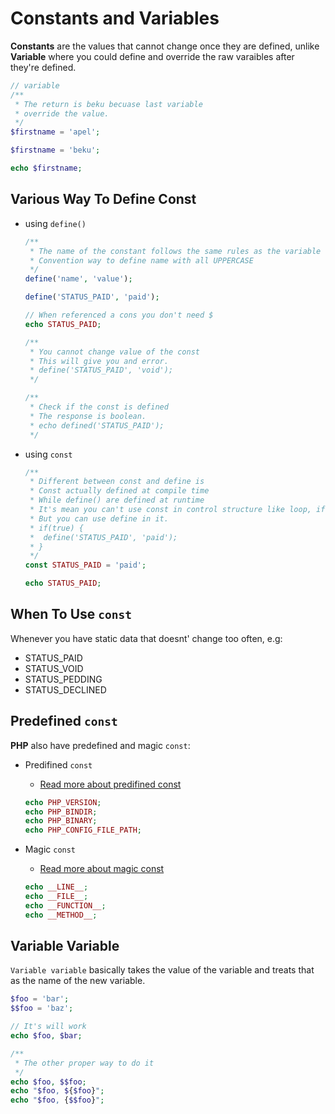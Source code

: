 # Constants and Variables

**Constants** are the values that cannot change once they are defined, unlike **Variable** where you could define and override the raw varaibles after they're defined.

```php
// variable
/**
 * The return is beku becuase last variable
 * override the value.
 */
$firstname = 'apel';

$firstname = 'beku';

echo $firstname;
```

## Various Way To Define Const

- using `define()`

  ```php
  /**
   * The name of the constant follows the same rules as the variable
   * Convention way to define name with all UPPERCASE
   */
  define('name', 'value');

  define('STATUS_PAID', 'paid');

  // When referenced a cons you don't need $
  echo STATUS_PAID;

  /**
   * You cannot change value of the const
   * This will give you and error.
   * define('STATUS_PAID', 'void');
   */

  /**
   * Check if the const is defined
   * The response is boolean.
   * echo defined('STATUS_PAID');
   */
  ```

- using `const`
  ```php
  /**
   * Different between const and define is
   * Const actually defined at compile time
   * While define() are defined at runtime
   * It's mean you can't use const in control structure like loop, if else
   * But you can use define in it.
   * if(true) {
   *  define('STATUS_PAID', 'paid');
   * }
   */
  const STATUS_PAID = 'paid';

  echo STATUS_PAID;
  ```

## When To Use `const`

Whenever you have static data that doesnt' change too often, e.g:

- STATUS_PAID
- STATUS_VOID
- STATUS_PEDDING
- STATUS_DECLINED

## Predefined `const`

**PHP** also have predefined and magic `const`:

- Predifined `const`

  - [Read more about predifined const](https://www.youtube.com/redirect?event=video_description&redir_token=QUFFLUhqbTdmVk95aXN4dmctZmJtazFGR0E0TUQyV1lUZ3xBQ3Jtc0treEpuMEZUYVNvSVgtMEFUb19NZDlucXlKS0J4TGhVeDFwa2YzME82OUxNdlBqcWVVRUstcXlCRUZkZkZfd01EY3plWVluMEo3T1R3VV9VLTd4SGFRZWlKX1hOSDQ3VzhBcGczVkRSem5vMS10SC0wSQ&q=https%3A%2F%2Fwww.php.net%2Fmanual%2Fen%2Freserved.constants.php&v=6JtP8xk1U_k)

  ```php
  echo PHP_VERSION;
  echo PHP_BINDIR;
  echo PHP_BINARY;
  echo PHP_CONFIG_FILE_PATH;
  ```

- Magic `const`

  - [Read more about magic const](https://www.youtube.com/redirect?event=video_description&redir_token=QUFFLUhqbVpmd0V1dzhJRkt6cVJHVVpobWwzSVdzRGh3Z3xBQ3Jtc0ttcDdBdHBlYzA5OWthMlZ3MUVfOGFNRVNCdjF6c3k0NzlaV0FYb2xUM2NYV3FpYTk3TGZKN2FoV2FOMUw2YUxNOVRzbG5oTFl0M2pUbEVWVnpTcFhJWXBxVFlyUXFXQVVMSlRRSFA3R05pRnVDWlA0RQ&q=https%3A%2F%2Fwww.php.net%2Fmanual%2Fen%2Flanguage.constants.magic.php&v=6JtP8xk1U_k)

  ```php
  echo __LINE__;
  echo __FILE__;
  echo __FUNCTION__;
  echo __METHOD__;
  ```

## Variable Variable

`Variable variable` basically takes the value of the variable and treats that as the name of the new variable.

```php
$foo = 'bar';
$$foo = 'baz';

// It's will work
echo $foo, $bar;

/**
 * The other proper way to do it
 */
echo $foo, $$foo;
echo "$foo, ${$foo}";
echo "$foo, {$$foo}";
```
